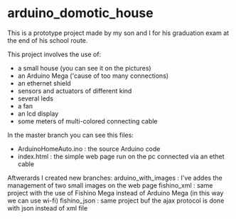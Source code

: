 # arduino_domotic_house

This is a prototype project made by my son and I for his graduation exam at the end of his school route.

This project involves the use of:
- a small house (you can see it on the pictures)
- an Arduino Mega ('cause of too many connections)
- an ethernet shield
- sensors and actuators of different kind
- several leds
- a fan
- an lcd display
- some meters of multi-colored connecting cable

In the master branch you can see this files:
- ArduinoHomeAuto.ino : the source Arduino code
- index.html : the simple web page run on the pc connected via an ethet cable

Aftwerards I created new branches:
arduino_with_images : I've addes the management of two small images on the web page
fishino_xml  :  same project with the use of Fishino Mega instead of Arduino Mega (in this way we can use wi-fi)
fishino_json :  same project buf the ajax protocol is done with json instead of xml file

